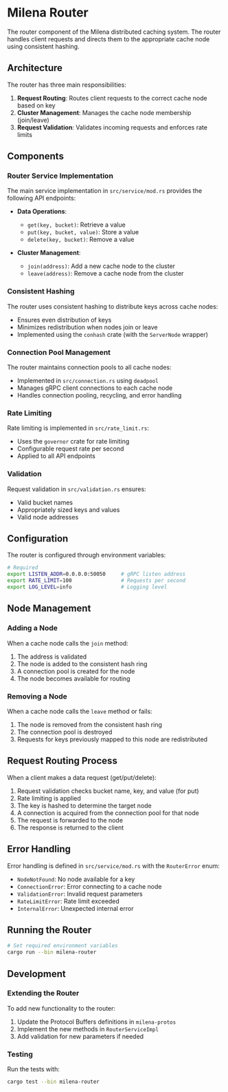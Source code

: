 # Milena Router

The router component of the Milena distributed caching system. The router handles client requests and directs them to the appropriate cache node using consistent hashing.

## Architecture

The router has three main responsibilities:

1. **Request Routing**: Routes client requests to the correct cache node based on key
2. **Cluster Management**: Manages the cache node membership (join/leave)
3. **Request Validation**: Validates incoming requests and enforces rate limits

## Components

### Router Service Implementation

The main service implementation in `src/service/mod.rs` provides the following API endpoints:

- **Data Operations**:

  - `get(key, bucket)`: Retrieve a value
  - `put(key, bucket, value)`: Store a value
  - `delete(key, bucket)`: Remove a value

- **Cluster Management**:
  - `join(address)`: Add a new cache node to the cluster
  - `leave(address)`: Remove a cache node from the cluster

### Consistent Hashing

The router uses consistent hashing to distribute keys across cache nodes:

- Ensures even distribution of keys
- Minimizes redistribution when nodes join or leave
- Implemented using the `conhash` crate (with the `ServerNode` wrapper)

### Connection Pool Management

The router maintains connection pools to all cache nodes:

- Implemented in `src/connection.rs` using `deadpool`
- Manages gRPC client connections to each cache node
- Handles connection pooling, recycling, and error handling

### Rate Limiting

Rate limiting is implemented in `src/rate_limit.rs`:

- Uses the `governor` crate for rate limiting
- Configurable request rate per second
- Applied to all API endpoints

### Validation

Request validation in `src/validation.rs` ensures:

- Valid bucket names
- Appropriately sized keys and values
- Valid node addresses

## Configuration

The router is configured through environment variables:

```bash
# Required
export LISTEN_ADDR=0.0.0.0:50050     # gRPC listen address
export RATE_LIMIT=100                # Requests per second
export LOG_LEVEL=info                # Logging level
```

## Node Management

### Adding a Node

When a cache node calls the `join` method:

1. The address is validated
2. The node is added to the consistent hash ring
3. A connection pool is created for the node
4. The node becomes available for routing

### Removing a Node

When a cache node calls the `leave` method or fails:

1. The node is removed from the consistent hash ring
2. The connection pool is destroyed
3. Requests for keys previously mapped to this node are redistributed

## Request Routing Process

When a client makes a data request (get/put/delete):

1. Request validation checks bucket name, key, and value (for put)
2. Rate limiting is applied
3. The key is hashed to determine the target node
4. A connection is acquired from the connection pool for that node
5. The request is forwarded to the node
6. The response is returned to the client

## Error Handling

Error handling is defined in `src/service/mod.rs` with the `RouterError` enum:

- `NodeNotFound`: No node available for a key
- `ConnectionError`: Error connecting to a cache node
- `ValidationError`: Invalid request parameters
- `RateLimitError`: Rate limit exceeded
- `InternalError`: Unexpected internal error

## Running the Router

```bash
# Set required environment variables
cargo run --bin milena-router
```

## Development

### Extending the Router

To add new functionality to the router:

1. Update the Protocol Buffers definitions in `milena-protos`
2. Implement the new methods in `RouterServiceImpl`
3. Add validation for new parameters if needed

### Testing

Run the tests with:

```bash
cargo test --bin milena-router
```
